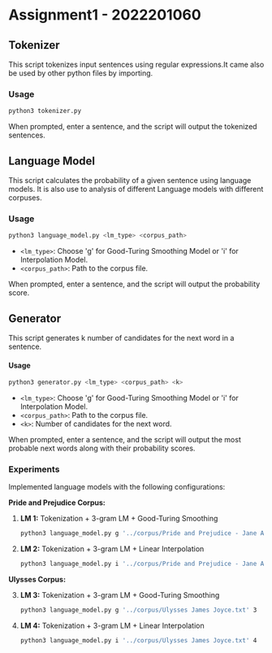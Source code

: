# Assignment1 - 2022201060

## Tokenizer

This script tokenizes input sentences using regular expressions.It came also be used by other python files by importing.

### Usage

```bash
python3 tokenizer.py
```

When prompted, enter a sentence, and the script will output the tokenized sentences.

## Language Model

This script calculates the probability of a given sentence using language models. It is also use to analysis of different Language models with different corpuses.

### Usage

```bash
python3 language_model.py <lm_type> <corpus_path>
```

- `<lm_type>`: Choose 'g' for Good-Turing Smoothing Model or 'i' for Interpolation Model.
- `<corpus_path>`: Path to the corpus file.

When prompted, enter a sentence, and the script will output the probability score.

## Generator

This script generates k number of candidates for the next word in a sentence.

#### Usage

```bash
python3 generator.py <lm_type> <corpus_path> <k>
```

- `<lm_type>`: Choose 'g' for Good-Turing Smoothing Model or 'i' for Interpolation Model.
- `<corpus_path>`: Path to the corpus file.
- `<k>`: Number of candidates for the next word.

When prompted, enter a sentence, and the script will output the most probable next words along with their probability scores.

### Experiments

Implemented language models with the following configurations:

**Pride and Prejudice Corpus:**

1. **LM 1:** Tokenization + 3-gram LM + Good-Turing Smoothing

   ```bash
   python3 language_model.py g '../corpus/Pride and Prejudice - Jane Austen.txt' 1
   ```

2. **LM 2:** Tokenization + 3-gram LM + Linear Interpolation

   ```bash
   python3 language_model.py i '../corpus/Pride and Prejudice - Jane Austen.txt' 2
   ```

**Ulysses Corpus:**

3. **LM 3:** Tokenization + 3-gram LM + Good-Turing Smoothing

   ```bash
   python3 language_model.py g '../corpus/Ulysses James Joyce.txt' 3
   ```

4. **LM 4:** Tokenization + 3-gram LM + Linear Interpolation

   ```bash
   python3 language_model.py i '../corpus/Ulysses James Joyce.txt' 4
   ```
